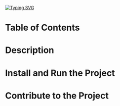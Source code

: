 [![Typing SVG](https://readme-typing-svg.demolab.com?font=Fira+Code&weight=900&size=30&pause=1000&color=F7F7F7&background=FF000000&random=false&width=435&lines=Roomie)](https://git.io/typing-svg)

# Table of Contents

# Description

# Install and Run the Project

# Contribute to the Project
